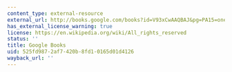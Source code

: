 ```yaml
---
content_type: external-resource
external_url: http://books.google.com/books?id=V93xCwAAQBAJ&pg=PA15=onepage
has_external_license_warning: true
license: https://en.wikipedia.org/wiki/All_rights_reserved
status: ''
title: Google Books
uid: 525fd987-2af7-420b-8fd1-0165d01d4126
wayback_url: ''
---
```

